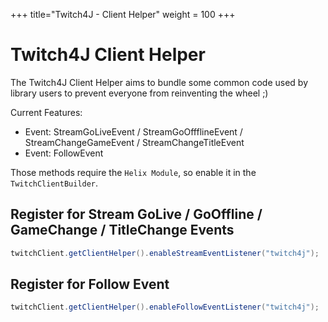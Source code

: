 +++
title="Twitch4J - Client Helper"
weight = 100
+++

# Twitch4J Client Helper

The Twitch4J Client Helper aims to bundle some common code used by library users to prevent everyone from reinventing the wheel ;)

Current Features:
- Event: StreamGoLiveEvent / StreamGoOffflineEvent / StreamChangeGameEvent / StreamChangeTitleEvent
- Event: FollowEvent

Those methods require the `Helix Module`, so enable it in the `TwitchClientBuilder`.

## Register for Stream GoLive / GoOffline / GameChange / TitleChange Events

```java
twitchClient.getClientHelper().enableStreamEventListener("twitch4j");
```

## Register for Follow Event

```java
twitchClient.getClientHelper().enableFollowEventListener("twitch4j");
```
